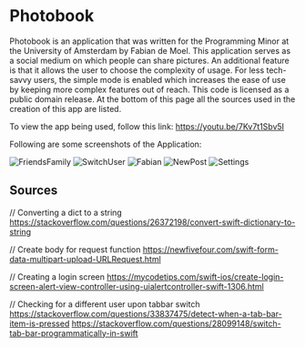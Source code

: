 # Photobook
Photobook is an application that was written for the Programming Minor at the University of Amsterdam by Fabian de Moel. This application serves as a social medium on which people can share pictures. An additional feature is that it allows the user to choose the complexity of usage. For less tech-savvy users, the simple mode is enabled which increases the ease of use by keeping more complex features out of reach. This code is licensed as a public domain release. At the bottom of this page all the sources used in the creation of this app are listed.

To view the app being used, follow this link:
https://youtu.be/7Kv7t1Sbv5I

Following are some screenshots of the Application:

![FriendsFamily](doc/FriendsFamilyScreenshot.png)
![SwitchUser](doc/SwitchUserScreenshot.png)
![Fabian](doc/FabianScreenshot.png)
![NewPost](doc/NewPostViewScreenshot.png)
![Settings](doc/Settings2Screenshot.png)

## Sources

// Converting a dict to a string
https://stackoverflow.com/questions/26372198/convert-swift-dictionary-to-string

// Create body for request function
https://newfivefour.com/swift-form-data-multipart-upload-URLRequest.html

// Creating a login screen
https://mycodetips.com/swift-ios/create-login-screen-alert-view-controller-using-uialertcontroller-swift-1306.html

// Checking for a different user upon tabbar switch
https://stackoverflow.com/questions/33837475/detect-when-a-tab-bar-item-is-pressed
https://stackoverflow.com/questions/28099148/switch-tab-bar-programmatically-in-swift

